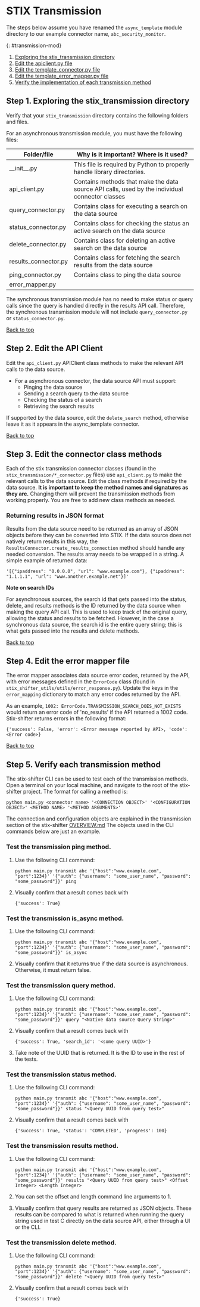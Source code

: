# STIX Transmission

The steps below assume you have renamed the `async_template` module directory to our example connector name, `abc_security_monitor`.

{: #transmission-mod}

1. [Exploring the stix_transmission directory](#step-1-exploring-the-stix_transmission-directory)
1. [Edit the apiclient.py file](#step-2-edit-the-apiclient-file)
1. [Edit the template_connector.py file](#step-3-edit-the-template-connector-file)
1. [Edit the template_error_mapper.py file](#step-4-edit-the-template-error-mapper-file)
1. [Verify the implementation of each transmission method](#step-5-verify-each-transmission-method)

## Step 1. Exploring the stix_transmission directory

Verify that your `stix_transmission` directory contains the following folders and files.

For an asynchronous transmission module, you must have the following files:

| Folder/file        | Why is it important? Where is it used?                                  |
| -------------------| ----------------------------------------------------------------------- |
| \_\_init\_\_.py    | This file is required by Python to properly handle library directories. |
| api_client.py       | Contains methods that make the data source API calls, used by the individual connector classes
| query_connector.py | Contains class for executing a search on the data source
| status_connector.py | Contains class for checking the status an active search on the data source
| delete_connector.py | Contains class for deleting an active search on the data source
| results_connector.py | Contains class for fetching the search results from the data source
| ping_connector.py | Contains class to ping the data source
| error_mapper.py |

The synchronous transmission module has no need to make status or query calls since the query is handled directly in the results API call. Therefore, the synchronous transmission module will not include  `query_connector.py` or `status_connector.py`. 


[Back to top](#create-a-transmission-module)

## Step 2. Edit the API Client

Edit the `api_client.py` APIClient class methods to make the relevant API calls to the data source. 

- For a asynchronous connector, the data source API must support:
  - Pinging the data source
  - Sending a search query to the data source
  - Checking the status of a search
  - Retrieving the search results

If supported by the data source, edit the `delete_search` method, otherwise leave it as it appears in the async_template connector.

[Back to top](#create-a-transmission-module)

## Step 3. Edit the connector class methods

Each of the stix transmission connector classes (found in the `stix_transmission/*_connector.py` files) use `api_client.py` to make the relevant calls to the data source. Edit the class methods if required by the data source. **It is important to keep the method names and signatures as they are.** Changing them will prevent the transmission methods from working properly. You are free to add new class methods as needed.

### Returning results in JSON format

Results from the data source need to be returned as an array of JSON objects before they can be converted into STIX. If the data source does not natively return results in this way, the `ResultsConnector.create_results_connection` method should handle any needed conversion. The results array needs to be wrapped in a string. A simple example of returned data:

```
'[{"ipaddress": "0.0.0.0", "url": "www.example.com"}, {"ipaddress": "1.1.1.1", "url": "www.another.example.net"}]'
```

**Note on search IDs**

For asynchronous sources, the search id that gets passed into the status, delete, and results methods is the ID returned by the data source when making the query API call. This is used to keep track of the original query, allowing the status and results to be fetched. However, in the case a synchronous data source, the search id is the entire query string; this is what gets passed into the results and delete methods.

[Back to top](#create-a-transmission-module)

## Step 4. Edit the error mapper file

The error mapper associates data source error codes, returned by the API, with error messages defined in the `ErrorCode` class (found in `stix_shifter_utils/utils/error_response.py`). Update the keys in the `error_mapping` dictionary to match any error codes returned by the API.

As an example, `1002: ErrorCode.TRANSMISSION_SEARCH_DOES_NOT_EXISTS` would return an error code of 'no_results' if the API returned a 1002 code. Stix-shifter returns errors in the following format:

`{'success': False, 'error': <Error message reported by API>, 'code': <Error code>}`

[Back to top](#create-a-transmission-module)


## Step 5. Verify each transmission method 

The stix-shifter CLI can be used to test each of the transmission methods. Open a terminal on your local machine, and navigate to the root of the stix-shifter project. The format for calling a method is:

`python main.py <connector name> '<CONNECTION OBJECT>' '<CONFIGURATION OBJECT>' <METHOD NAME> '<METHOD ARGUMENTS>'`

The connection and configuration objects are explained in the transmission section of the stix-shifter [OVERVIEW.md](../OVERVIEW.md#transmit) The objects used in the CLI commands below are just an example.


### Test the transmission **ping** method.

   1. Use the following CLI command:

      ```
      python main.py transmit abc '{"host":"www.example.com", "port":1234}' '{"auth": {"username": "some_user_name", "password": "some_password"}}' ping
      ```

   2. Visually confirm that a result comes back with
      ```
      {'success': True}
      ```

### Test the transmission **is_async** method.

   1. Use the following CLI command:
      ```
      python main.py transmit abc '{"host":"www.example.com", "port":1234}' '{"auth": {"username": "some_user_name", "password": "some_password"}}' is_async
      ```
   2. Visually confirm that it returns true if the data source is asynchronous. Otherwise, it must return false.

### Test the transmission **query** method.

   1. Use the following CLI command:

      ```
      python main.py transmit abc '{"host":"www.example.com", "port":1234}' '{"auth": {"username": "some_user_name", "password": "some_password"}}' query "<Native data source Query String>"
      ```

   2. Visually confirm that a result comes back with

      ```
      {'success': True, 'search_id': '<some query UUID>'}
      ```

   3. Take note of the UUID that is returned. It is the ID to use in the rest of the tests.

### Test the transmission **status** method.

   1. Use the following CLI command:

      ```
      python main.py transmit abc '{"host":"www.example.com", "port":1234}' '{"auth": {"username": "some_user_name", "password": "some_password"}}' status "<Query UUID from query test>"
      ```

   2. Visually confirm that a result comes back with
      ```
      {'success': True, 'status': 'COMPLETED', 'progress': 100}
      ```

### Test the transmission **results** method.

   1. Use the following CLI command:

      ```
      python main.py transmit abc '{"host":"www.example.com", "port":1234}' '{"auth": {"username": "some_user_name", "password": "some_password"}}' results "<Query UUID from query test>" <Offset Integer> <Length Integer>
      ```

   2. You can set the offset and length command line arguments to 1.
   3. Visually confirm that query results are returned as JSON objects. These results can be compared to what is returned when running the query string used in test C directly on the data source API, either through a UI or the CLI.

### Test the transmission **delete** method.

   1. Use the following CLI command:

      ```
      python main.py transmit abc '{"host":"www.example.com", "port":1234}' '{"auth": {"username": "some_user_name", "password": "some_password"}}' delete "<Query UUID from query test>"
      ```

   2. Visually confirm that a result comes back with
      ```
      {'success': True}
      ```

